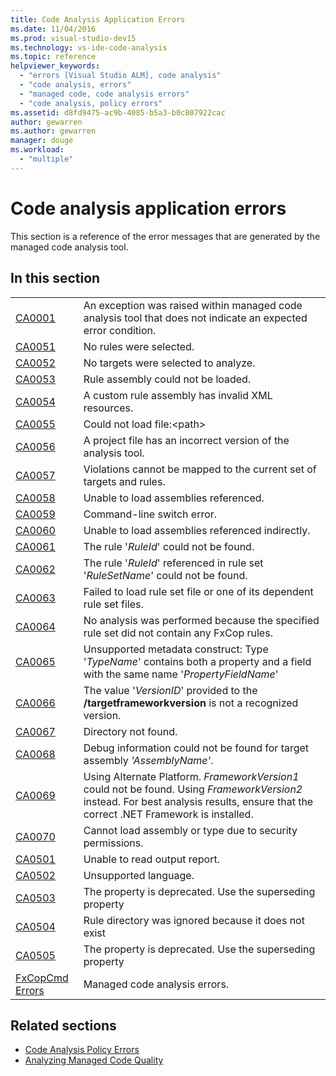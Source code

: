 ```yaml
---
title: Code Analysis Application Errors
ms.date: 11/04/2016
ms.prod: visual-studio-dev15
ms.technology: vs-ide-code-analysis
ms.topic: reference
helpviewer_keywords:
  - "errors [Visual Studio ALM], code analysis"
  - "code analysis, errors"
  - "managed code, code analysis errors"
  - "code analysis, policy errors"
ms.assetid: d8fd9475-ac9b-4085-b5a3-b0c807922cac
author: gewarren
ms.author: gewarren
manager: douge
ms.workload:
  - "multiple"
---
```

# Code analysis application errors

This section is a reference of the error messages that are generated by the managed code analysis tool.

## In this section

|||
|-|-|
|[CA0001](ca0001.md)|An exception was raised within managed code analysis tool that does not indicate an expected error condition.|
|[CA0051](ca0051.md)|No rules were selected.|
|[CA0052](ca0052.md)|No targets were selected to analyze.|
|[CA0053](ca0053.md)|Rule assembly could not be loaded.|
|[CA0054](ca0054.md)|A custom rule assembly has invalid XML resources.|
|[CA0055](ca0055.md)|Could not load file:\<path>|
|[CA0056](ca0056.md)|A project file has an incorrect version of the analysis tool.|
|[CA0057](ca0057.md)|Violations cannot be mapped to the current set of targets and rules.|
|[CA0058](ca0058.md)|Unable to load assemblies referenced.|
|[CA0059](ca0059.md)|Command-line switch error.|
|[CA0060](ca0060.md)|Unable to load assemblies referenced indirectly.|
|[CA0061](ca0061.md)|The rule '*RuleId*' could not be found.|
|[CA0062](ca0062.md)|The rule '*RuleId*' referenced in rule set '*RuleSetName*' could not be found.|
|[CA0063](ca0063.md)|Failed to load rule set file or one of its dependent rule set files.|
|[CA0064](ca0064.md)|No analysis was performed because the specified rule set did not contain any FxCop rules.|
|[CA0065](ca0065.md)|Unsupported metadata construct: Type '*TypeName*' contains both a property and a field with the same name '*PropertyFieldName*'|
|[CA0066](ca0066.md)|The value '*VersionID*' provided to the **/targetframeworkversion** is not a recognized version.|
|[CA0067](ca0067.md)|Directory not found.|
|[CA0068](ca0068.md)|Debug information could not be found for target assembly *'AssemblyName'*.|
|[CA0069](ca0069.md)|Using Alternate Platform. *FrameworkVersion1* could not be found. Using *FrameworkVersion2* instead. For best analysis results, ensure that the correct .NET Framework is installed.|
|[CA0070](ca0070.md)|Cannot load assembly or type due to security permissions.|
|[CA0501](ca0501.md)|Unable to read output report.|
|[CA0502](ca0502.md)|Unsupported language.|
|[CA0503](ca0503.md)|The property is deprecated. Use the superseding property|
|[CA0504](ca0504.md)|Rule directory was ignored because it does not exist|
|[CA0505](ca0505.md)|The property is deprecated. Use the superseding property|
|[FxCopCmd Errors](fxcopcmd-errors.md)|Managed code analysis errors.|

## Related sections

- [Code Analysis Policy Errors](../code-quality/code-analysis-policy-errors.md)
- [Analyzing Managed Code Quality](../code-quality/code-analysis-for-managed-code-overview.md)